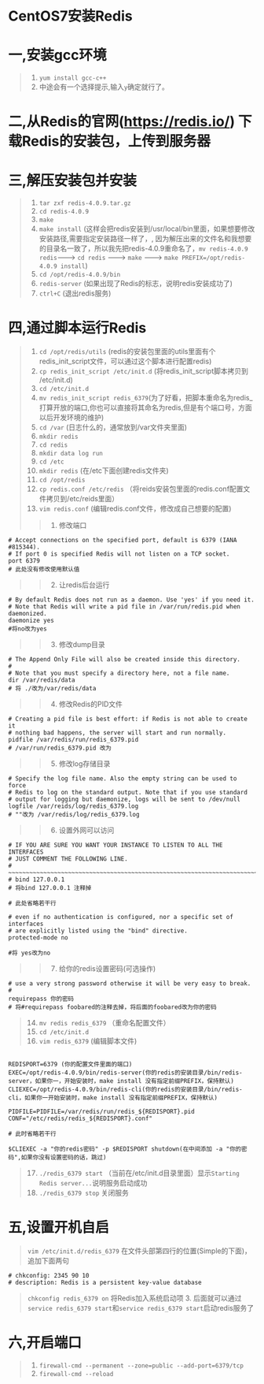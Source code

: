 # CentOS7安装Redis

# 一,安装gcc环境
>1. `yum install gcc-c++`
>2.  中途会有一个选择提示,输入`y`确定就行了。

# 二,从Redis的官网(https://redis.io/) 下载Redis的安装包，上传到服务器

# 三,解压安装包并安装
>1. `tar zxf redis-4.0.9.tar.gz`
>2. `cd redis-4.0.9`
>3. `make`
>4. `make install` (这样会把redis安装到/usr/local/bin里面，如果想要修改安装路径,需要指定安装路径一样了，, 因为解压出来的文件名和我想要的目录名一致了，所以我先把redis-4.0.9重命名了，`mv redis-4.0.9 redis`---> `cd redis` ---> `make` ---> `make PREFIX=/opt/redis-4.0.9 install`)
>5. `cd /opt/redis-4.0.9/bin`
>6. `redis-server` (如果出现了Redis的标志，说明redis安装成功了)
>7. `ctrl+C` (退出redis服务)

# 四,通过脚本运行Redis
>1. `cd /opt/redis/utils` (redis的安装包里面的utils里面有个redis_init_script文件，可以通过这个脚本进行配置redis)
>2. `cp redis_init_script /etc/init.d` (将redis_init_script脚本拷贝到 /etc/init.d)
>3. `cd /etc/init.d`
>4. `mv redis_init_script redis_6379`(为了好看，把脚本重命名为redis_打算开放的端口,你也可以直接将其命名为redis,但是有个端口号，方面以后开发环境的维护)
>5. `cd /var` (日志什么的，通常放到/var文件夹里面)
>6. `mkdir redis`
>7. `cd redis`
>8. `mkdir data log run`
>9. `cd /etc`
>10. `mkdir redis` (在/etc下面创建redis文件夹)
>11. `cd /opt/redis`
>12. `cp redis.conf /etc/redis` （将reids安装包里面的redis.conf配置文件拷贝到/etc/reids里面）
>13. `vim redis.conf` (编辑redis.conf文件，修改成自己想要的配置)
>>1. 修改端口
```shell
# Accept connections on the specified port, default is 6379 (IANA #815344).
# If port 0 is specified Redis will not listen on a TCP socket.
port 6379
# 此处没有修改使用默认值
```
>>2. 让redis后台运行
```shell
# By default Redis does not run as a daemon. Use 'yes' if you need it.
# Note that Redis will write a pid file in /var/run/redis.pid when daemonized.
daemonize yes
#将no改为yes
```
>>3. 修改dump目录
```shell
# The Append Only File will also be created inside this directory.
#
# Note that you must specify a directory here, not a file name.
dir /var/redis/data
# 将 ./改为/var/redis/data
```
>>4. 修改Redis的PID文件
```shell
# Creating a pid file is best effort: if Redis is not able to create it
# nothing bad happens, the server will start and run normally.
pidfile /var/redis/run/redis_6379.pid
# /var/run/redis_6379.pid 改为
```
>>5. 修改log存储目录
```shell
# Specify the log file name. Also the empty string can be used to force
# Redis to log on the standard output. Note that if you use standard
# output for logging but daemonize, logs will be sent to /dev/null
logfile /var/reids/log/redis_6379.log
# ""改为 /var/redis/log/redis_6379.log
```
>>6. 设置外网可以访问
```shell
# IF YOU ARE SURE YOU WANT YOUR INSTANCE TO LISTEN TO ALL THE INTERFACES
# JUST COMMENT THE FOLLOWING LINE.
# ~~~~~~~~~~~~~~~~~~~~~~~~~~~~~~~~~~~~~~~~~~~~~~~~~~~~~~~~~~~~~~~~~~~~~~~~
# bind 127.0.0.1
# 将bind 127.0.0.1 注释掉

# 此处省略若干行

# even if no authentication is configured, nor a specific set of interfaces
# are explicitly listed using the "bind" directive.
protected-mode no

#将 yes改为no
```
>>7. 给你的redis设置密码(可选操作)
```shell
# use a very strong password otherwise it will be very easy to break.
#
requirepass 你的密码
# 将#requirepass foobared的注释去掉，将后面的foobared改为你的密码
```
>14. `mv redis redis_6379` （重命名配置文件）
>15. `cd /etc/init.d`
>16. `vim redis_6379` (编辑脚本文件)
```shell

REDISPORT=6379 (你的配置文件里面的端口)
EXEC=/opt/redis-4.0.9/bin/redis-server(你的redis的安装目录/bin/redis-server，如果你一，开始安装时，make install 没有指定前缀PREFIX，保持默认)
CLIEXEC=/opt/redis-4.0.9/bin/redis-cli(你的redis的安装目录/bin/redis-cli，如果你一开始安装时，make install 没有指定前缀PREFIX，保持默认)

PIDFILE=PIDFILE=/var/redis/run/redis_${REDISPORT}.pid
CONF="/etc/redis/redis_${REDISPORT}.conf"

# 此时省略若干行

$CLIEXEC -a "你的redis密码" -p $REDISPORT shutdown(在中间添加 -a "你的密码",如果你没有设置密码的话，跳过)
```
>17. `./redis_6379 start` （当前在/etc/init.d目录里面）显示`Starting Redis server...`说明服务启动成功
>18. `./redis_6379 stop`  关闭服务

# 五,设置开机自启
> `vim /etc/init.d/redis_6379` 在文件头部第四行的位置(Simple的下面)，追加下面两句
```shell
# chkconfig: 2345 90 10
# description: Redis is a persistent key-value database
```
> `chkconfig redis_6379 on` 将Redis加入系统启动项
>3. 后面就可以通过`service redis_6379 start`和`service redis_6379 start`启动redis服务了

# 六,开启端口
>1. `firewall-cmd --permanent --zone=public --add-port=6379/tcp`
>2. `firewall-cmd --reload`
